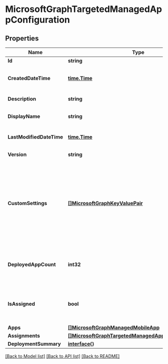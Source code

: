# MicrosoftGraphTargetedManagedAppConfiguration

## Properties

Name | Type | Description | Notes
------------ | ------------- | ------------- | -------------
**Id** | **string** |  | [optional] 
**CreatedDateTime** | [**time.Time**](time.Time.md) | The date and time the policy was created. | [optional] 
**Description** | **string** | The policy&#39;s description. | [optional] 
**DisplayName** | **string** | Policy display name. | [optional] 
**LastModifiedDateTime** | [**time.Time**](time.Time.md) | Last time the policy was modified. | [optional] 
**Version** | **string** | Version of the entity. | [optional] 
**CustomSettings** | [**[]MicrosoftGraphKeyValuePair**](microsoft.graph.keyValuePair.md) | A set of string key and string value pairs to be sent to apps for users to whom the configuration is scoped, unalterned by this service | [optional] 
**DeployedAppCount** | **int32** | Count of apps to which the current policy is deployed. | [optional] 
**IsAssigned** | **bool** | Indicates if the policy is deployed to any inclusion groups or not. | [optional] 
**Apps** | [**[]MicrosoftGraphManagedMobileApp**](microsoft.graph.managedMobileApp.md) |  | [optional] 
**Assignments** | [**[]MicrosoftGraphTargetedManagedAppPolicyAssignment**](microsoft.graph.targetedManagedAppPolicyAssignment.md) |  | [optional] 
**DeploymentSummary** | [**interface{}**](.md) |  | [optional] 

[[Back to Model list]](../README.md#documentation-for-models) [[Back to API list]](../README.md#documentation-for-api-endpoints) [[Back to README]](../README.md)


